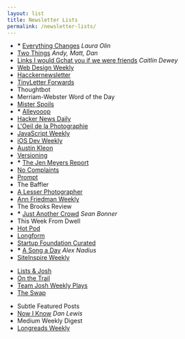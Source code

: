 ```yaml
---
layout: list
title: Newsletter Lists
permalink: /newsletter-lists/
---
```


- __*__ [Everything Changes](http://www.theawl.com/subscribe) _Laura Olin_
- [Two Things](http://tinyletter.com/twothings) _Andy, Matt, Dan_
- [Links I would Gchat you if we were friends](http://tinyletter.com/cdewey) _Caitlin Dewey_
- [Web Design Weekly](http://web-design-weekly.com)
- [Hacckernewsletter](http://www.hackernewsletter.com)
- [TinyLetter Forwards](http://tinyletter.com/forwards)
- Thoughtbot
- Merriam-Webster Word of the Day
- [Mister Spoils](//misterspoils.com)
- __*__ [Alleyooop](//alleyooop.info)
- [Hacker News Daily](http://www.daemonology.net/hn-daily/)
- [L'Oeil de la Photographie](http://www.loeildelaphotographie.com)
- [JavaScript Weekly](//javascriptweekly.com)
- [iOS Dev Weekly](https://iosdevweekly.com)
- [Austin Kleon](http://austinkleon.com/newsletter/)
- [Versioning](https://www.sitepoint.com/versioning)
- __*__ [The Jen Meyers Report](http://tinyletter.com/jenmyers)
- [No Complaints](http://tinyletter.com/nocomplaints)
- [Prompt](//helloprompt.com)
- The Baffler
- [A Lesser Photographer](http://alesserphotographer.com)
- [Ann Friedman Weekly](http://tinyletter.com/annfriedman)
- The Brooks Review
- __*__ [Just Another Crowd](http://tinyletter.com/seanbonner) _Sean Bonner_
- This Week From Dwell
- [Hot Pod](http://tinyletter.com/hotpod)
- [Longform](//longform.org)
- [Startup Foundation Curated](//startupfoundation.co)
- __*__ [A Song a Day](http://tinyletter.com/hotdoorknobs) _Alex Nadius_
- [SiteInspire Weekly](//siteinspire.com)

<!--two items:-->

- [Lists & Josh](//tinyletter.com/lists)
- [On the Trail](http://sarahbeckman.tumblr.com)
- [Team Josh Weekly Plays](http://www.teamjosh.co/weekly)
- [The Swap](http://theswap.info/)

<!--two items:-->

- Subtle Featured Posts
- [Now I Know](//nowiknow.com) _Dan Lewis_
- Medium Weekly Digest
- [Longreads Weekly](http://longreads.com)
